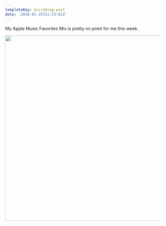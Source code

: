 ```yaml
---
templateKey: microblog-post
date: '2018-01-25T21:53:02Z'
---
```


My Apple Music Favorites Mix is pretty on point for me this week.

<img src="/wp-content/uploads/2018/01/faac2f7e166b4574bf4da1eddd0bf4bf.jpg" width="600" height="600" />

